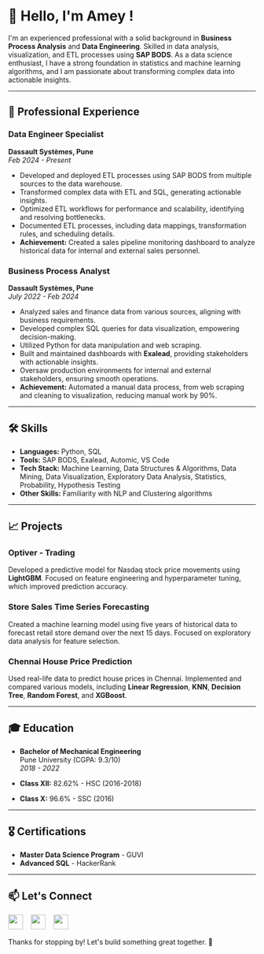 # 👋 Hello, I'm Amey !

I'm an experienced professional with a solid background in **Business Process Analysis** and **Data Engineering**. Skilled in data analysis, visualization, and ETL processes using **SAP BODS**. As a data science enthusiast, I have a strong foundation in statistics and machine learning algorithms, and I am passionate about transforming complex data into actionable insights.

---

## 💼 Professional Experience

### Data Engineer Specialist
**Dassault Systèmes, Pune**  
_Feb 2024 - Present_

- Developed and deployed ETL processes using SAP BODS from multiple sources to the data warehouse.
- Transformed complex data with ETL and SQL, generating actionable insights.
- Optimized ETL workflows for performance and scalability, identifying and resolving bottlenecks.
- Documented ETL processes, including data mappings, transformation rules, and scheduling details.
- **Achievement:** Created a sales pipeline monitoring dashboard to analyze historical data for internal and external sales personnel.

### Business Process Analyst
**Dassault Systèmes, Pune**  
_July 2022 - Feb 2024_

- Analyzed sales and finance data from various sources, aligning with business requirements.
- Developed complex SQL queries for data visualization, empowering decision-making.
- Utilized Python for data manipulation and web scraping.
- Built and maintained dashboards with **Exalead**, providing stakeholders with actionable insights.
- Oversaw production environments for internal and external stakeholders, ensuring smooth operations.
- **Achievement:** Automated a manual data process, from web scraping and cleaning to visualization, reducing manual work by 90%.

---

## 🛠️ Skills

- **Languages:** Python, SQL
- **Tools:** SAP BODS, Exalead, Automic, VS Code
- **Tech Stack:** Machine Learning, Data Structures & Algorithms, Data Mining, Data Visualization, Exploratory Data Analysis, Statistics, Probability, Hypothesis Testing
- **Other Skills:** Familiarity with NLP and Clustering algorithms

---

## 📈 Projects

### Optiver - Trading
Developed a predictive model for Nasdaq stock price movements using **LightGBM**. Focused on feature engineering and hyperparameter tuning, which improved prediction accuracy.

### Store Sales Time Series Forecasting
Created a machine learning model using five years of historical data to forecast retail store demand over the next 15 days. Focused on exploratory data analysis for feature selection.

### Chennai House Price Prediction
Used real-life data to predict house prices in Chennai. Implemented and compared various models, including **Linear Regression**, **KNN**, **Decision Tree**, **Random Forest**, and **XGBoost**.

---

## 🎓 Education

- **Bachelor of Mechanical Engineering**  
  Pune University (CGPA: 9.3/10)  
  _2018 - 2022_

- **Class XII:** 82.62% - HSC (2016-2018)
- **Class X:** 96.6% - SSC (2016)

---

## 🎖️ Certifications

- **Master Data Science Program** - GUVI
- **Advanced SQL** - HackerRank

---

## 📫 Let's Connect
<a href="mailto:ackadam01@gmail.com" style="display: inline-flex; align-items: center;">
<img src="https://img.icons8.com/color/48/000000/gmail.png" width="30" height="30" ;"></a>&nbsp&nbsp&nbsp
<a href="mailto:ackadam01@gmail.com" style="display: inline-flex; align-items: center;">
<img src="https://img.icons8.com/color/48/000000/linkedin.png" width="30" height="30" ;"></a>&nbsp&nbsp&nbsp
<a href="mailto:ackadam01@gmail.com" style="display: inline-flex; align-items: center;">
<img src="https://img.icons8.com/color/48/000000/github.png" width="30" height="30" ;"></a>



Thanks for stopping by! Let's build something great together. 🚀

